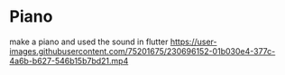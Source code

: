 # Piano

make a piano and used the sound in flutter
https://user-images.githubusercontent.com/75201675/230696152-01b030e4-377c-4a6b-b627-546b15b7bd21.mp4

